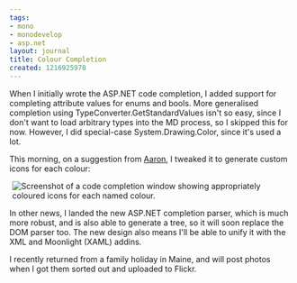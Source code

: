 ```yaml
---
tags:
- mono
- monodevelop
- asp.net
layout: journal
title: Colour Completion
created: 1216925978
---
```

When I initially wrote the ASP.NET code completion, I added support for completing attribute values for enums and bools. More generalised completion using TypeConverter.GetStandardValues isn't so easy, since I don't want to load arbitrary types into the MD process, so I skipped this for now. However, I did special-case System.Drawing.Color, since it's used a lot.

This morning, on a suggestion from <a href="http://abock.org">Aaron</a>, I tweaked it to generate custom icons for each colour:

<img src="http://mjhutchinson.com/files/images/MonoScreenshots/AspNetColourCompletion.png" alt="Screenshot of a code completion window showing appropriately coloured icons for each named colour." style="max-width:98%; display:block;margin-left:auto;margin-right:auto;" />

In other news, I landed the new ASP.NET completion parser, which is much more robust, and is also able to generate a tree, so it will soon replace the DOM parser too. The new design also means I'll be able to unify it with the XML and Moonlight (XAML) addins.

I recently returned from a family holiday in Maine, and will post photos when I got them sorted out and uploaded to Flickr.
<!--break-->

